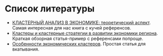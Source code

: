 # Список литературы
- [КЛАСТЕРНЫЙ АНАЛИЗ В ЭКОНОМИКЕ: теоретический аспект](http://www.rppe.ru/new/index.php/rppe/article/view/1576). Самая интересная для нас книга с кучей референсов.
- [Кластеры и кластерные стратегии в развитии экономики региона](https://www.m-economy.ru/art.php?nArtId=3143). Краткая обзорная статья-пример с референсами попроще.
- [Особенности экономических кластеров](https://journal.sovcombank.ru/biznesu/osobennosti-ekonomicheskih-klasterov). Простая статья для вкатывания.

